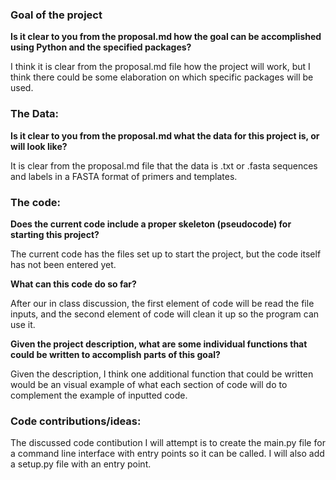### Goal of the project
**Is it clear to you from the proposal.md how the goal can be accomplished using Python and the specified packages?**

I think it is clear from the proposal.md file how the project will work, but I think there could be some elaboration on which specific packages will be used.

### The Data: 
**Is it clear to you from the proposal.md what the data for this project is, or will look like?**

It is clear from the proposal.md file that the data is .txt or .fasta sequences and labels in a FASTA format of primers and templates.

### The code:
**Does the current code include a proper skeleton (pseudocode) for starting this project?**

The current code has the files set up to start the project, but the code itself has not been entered yet.

**What can this code do so far?**

After our in class discussion, the first element of code will be read the file inputs, and the second element of code will clean it up so the program can use it.

**Given the project description, what are some individual functions that could be written to accomplish parts of this goal?**

Given the description, I think one additional function that could be written would be an visual example of what each section of code will do to complement the example of inputted code.

### Code contributions/ideas:

The discussed code contibution I will attempt is to create the main.py file for a command line interface with entry points so it can be called. I will also add a setup.py file with an entry point.

